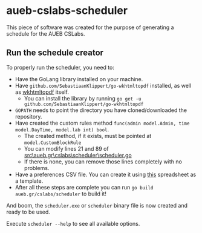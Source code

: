 # aueb-cslabs-scheduler
This piece of software was created for the purpose of generating a schedule for the AUEB CSLabs.

## Run the schedule creator
To properly run the scheduler, you need to:
* Have the GoLang library installed on your machine.
* Have `github.com/SebastiaanKlippert/go-wkhtmltopdf` installed, as well as [wkhtmltopdf](https://wkhtmltopdf.org/) itself.
    * You can install the library by running `go get -u github.com/SebastiaanKlippert/go-wkhtmltopdf`
* `GOPATH` needs to point the directory you have cloned/downloaded the repository.
* Have created the custom rules method `func(admin model.Admin, time model.DayTime, model.lab int) bool`.
    * The created method, if it exists, must be pointed at `model.CustomBlockRule`
    * You can modify lines 21 and 89 of [src\aueb.gr\cslabs\scheduler\scheduler.go](src\aueb.gr\cslabs\scheduler\scheduler.go)
    * If there is none, you can remove those lines completely with no problems.
* Have a preferences CSV file. You can create it using [this](template.xlsx) spreadsheet as a template.
* After all these steps are complete you can run `go build aueb.gr/cslabs/scheduler` to build it!

And boom, the `scheduler.exe` or `scheduler` binary file is now created and ready to be used.

Execute `scheduler --help` to see all available options.